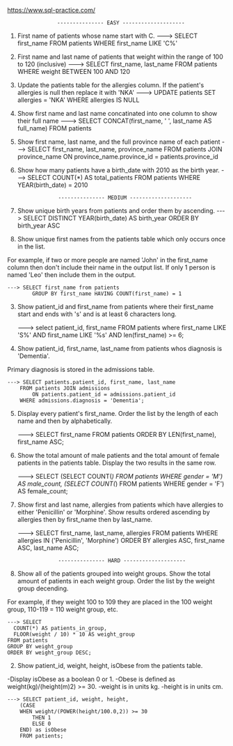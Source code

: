 https://www.sql-practice.com/

                    --------------- EASY --------------------

1. First name of patients whose name start with C.
   ---> SELECT first_name FROM patients WHERE first_name LIKE 'C%'

2. First name and last name of patients that weight within the range of 100 to 120 (inclusive)
    ---> SELECT first_name, last_name FROM patients WHERE weight BETWEEN 100 AND 120

3. Update the patients table for the allergies column. If the patient's allergies is null then replace it with 'NKA'
    ---> UPDATE patients SET allergies = 'NKA' WHERE allergies IS NULL

4. Show first name and last name concatinated into one column to show their full name
    ---> SELECT CONCAT(first_name, ' ', last_name AS full_name) FROM patients

5. Show first name, last name, and the full province name of each patient
    ---> SELECT first_name, last_name, province_name FROM patients JOIN province_name
    ON province_name.province_id = patients.province_id

6. Show how many patients have a birth_date with 2010 as the birth year.
    ---> SELECT COUNT(*) AS total_patients FROM patients WHERE 
    YEAR(birth_date) = 2010

                    --------------- MEDIUM --------------------

1. Show unique birth years from patients and order them by ascending.
    ---> SELECT DISTINCT YEAR(birth_date) AS birth_year ORDER BY birth_year ASC

2. Show unique first names from the patients table which only occurs once in the list.

For example, if two or more people are named 'John' in the first_name column then don't include their name in the output list. If only 1 person is named 'Leo' then include them in the output.

    ---> SELECT first_name from patients 
            GROUP BY first_name HAVING COUNT(first_name) = 1

3. Show patient_id and first_name from patients where their first_name start and ends with 's' and is at least 6 characters long.

    ---> select patient_id, first_name FROM patients 
	        where first_name LIKE 'S%'
            AND first_name LIKE '%s'
            AND len(first_name) >= 6;

4. Show patient_id, first_name, last_name from patients whos diagnosis is 'Dementia'.

Primary diagnosis is stored in the admissions table.

    ---> SELECT patients.patient_id, first_name, last_name 
        FROM patients JOIN admissions 
            ON patients.patient_id = admissions.patient_id 
        WHERE admissions.diagnosis = 'Dementia';

5. Display every patient's first_name.
    Order the list by the length of each name and then by alphabetically.

    ---> SELECT first_name FROM patients
        ORDER BY LEN(first_name), first_name ASC;

6. Show the total amount of male patients and the total amount of female patients in the patients table.
    Display the two results in the same row.

    ---> SELECT
	        (SELECT COUNT(*) FROM patients WHERE gender = 'M') AS male_count,
            (SELECT COUNT(*) FROM patients WHERE gender = 'F') AS female_count;

7. Show first and last name, allergies from patients which have allergies to either 'Penicillin' or 'Morphine'. Show results ordered ascending by allergies then by first_name then by last_name.

    ---> SELECT first_name, last_name, allergies FROM patients
        WHERE allergies IN ('Penicillin', 'Morphine')
        ORDER BY allergies ASC, first_name ASC, last_name ASC;

                    --------------- HARD --------------------

1. Show all of the patients grouped into weight groups. Show the total amount of patients in each weight group. Order the list by the weight group decending.

For example, if they weight 100 to 109 they are placed in the 100 weight group, 110-119 = 110 weight group, etc.

    ---> SELECT
      COUNT(*) AS patients_in_group,
      FLOOR(weight / 10) * 10 AS weight_group
    FROM patients
    GROUP BY weight_group
    ORDER BY weight_group DESC;

2. Show patient_id, weight, height, isObese from the patients table.

-Display isObese as a boolean 0 or 1.
-Obese is defined as weight(kg)/(height(m)2) >= 30.
-weight is in units kg.
-height is in units cm.

    ---> SELECT patient_id, weight, height, 
	    (CASE 
        WHEN weight/(POWER(height/100.0,2)) >= 30 
    	    THEN 1 
    	    ELSE 0
	    END) as isObese
        FROM patients;